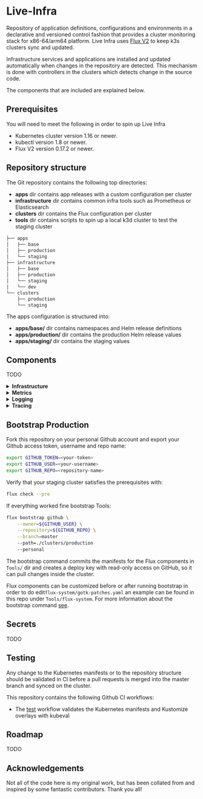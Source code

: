 # Live-Infra

Repository of application definitions, configurations and environments in a declarative and versioned control fashion that provides a cluster monitoring stack for x86-64/arm64 platform. Live Infra uses [Flux V2](https://fluxcd.io/) to keep k3s clusters sync and updated. 

Infrastructure services and applications are installed and updated automatically when changes in the repository are detected. This mechanism is done with controllers in the clusters which detects change in the source code.

The components that are included are explained below.

## Prerequisites

You will need to meet the following in order to spin up Live Infra

- Kubernetes cluster version 1.16 or newer.
- kubectl version 1.8 or newer.
- Flux V2 version 0.17.2 or newer.


## Repository structure

The Git repository contains the following top directories:

+ __apps__ dir contains app releases with a custom configuration per cluster
+ __infrastructure__ dir contains common infra tools such as Prometheus or Elasticsearch
+ __clusters__ dir contains the Flux configuration per cluster
+ __tools__ dir contains scripts to spin up a local k3d cluster to test the staging cluster

```
├── apps
│   ├── base
│   ├── production 
│   └── staging
├── infrastructure
│   ├── base
│   ├── production
│   └── staging
|   └── dev
└── clusters
    ├── production
    └── staging
```

The apps configuration is structured into:

+ __apps/base/__ dir contains namespaces and Helm release definitions
+ __apps/production/__ dir contains the production Helm release values
+ __apps/staging/__ dir contains the staging values

## Components

TODO

<details><summary> <b>Infrastructure</b> </summary>
<p>

 * [Flux](https://github.com/fluxcd/flux2) Tool for keeping Kubernetes clusters in sync with sources of configuration like git repositories, and automating updates to configuration when there is new code to deploy.
 * [Sealed Secrets](https://github.com/bitnami-labs/sealed-secrets) Kubernetes controller to encrypt secrets which are safe to store - even to a public repository. 
</p>
</details>



<details><summary> <b>Metrics</b> </summary>
<p>

 * [Kube-Prometheus](https://github.com/prometheus-operator/kube-prometheus#kube-prometheus) the Kubernetes monitoring stack
    * [Prometheus](https://github.com/prometheus/prometheus) to collect metrics
    * [AlertManager](https://github.com/prometheus/alertmanager#alertmanager-) to fire the alerts
    * [Grafana](https://github.com/grafana/grafana) to visualize what's going on
    * [Node-Exporter](https://github.com/prometheus/node_exporter) to export metrics from the nodes
    * [Kube-State-Metrics](https://github.com/kubernetes/kube-state-metrics) to get metrics from kubernetes api-server
    * [Prometheus-Operator](https://github.com/prometheus-operator/prometheus-operator#prometheus-operator) to manage the life-cycle of Prometheus and AlertManager custom resource definitions (CRDs)
 * [Promlens](https://promlens.com/) tool to build and analyse promql queries with ease.

To provide HA and long term storage capabilities to the metrics platform two options are available:

 * (TODO) [Thanos](https://thanos.io/)
 * (TODO) [VictoriaMetrics](https://victoriametrics.com/) 

</p>
</details>

<details><summary> <b>Logging</b> </summary>
<p>

* [Filebeat](https://www.elastic.co/beats/filebeat) collect logs and forward them to Redis
* [Redis](https://redis.io/) to brokers the data flow and queue it
* [Logstash](https://www.elastic.co/logstash/) to subscribe to Redis, process the data and ship it to Elasticsearch
* [Elasticsearch](https://www.elastic.co/) to index and store the data
* [Kibana](https://www.elastic.co/kibana/) to visualize and analyze the data
* (TODO) [Metricbeat](https://www.elastic.co/beats/metricbeat)
* (TODO) [Minio](https://min.io/)

![logging-infra](./.img/logging-infra.png)

</p>
</details>
<details><summary> <b>Tracing</b> </summary>
<p>

</p>
</details>

## Bootstrap Production

Fork this repository on your personal Github account and export your Github access token, username and repo name:

```bash
export GITHUB_TOKEN=<your-token>
export GITHUB_USER=<your-username>
export GITHUB_REPO=<repository-name>
```

Verify that your staging cluster satisfies the prerequisites with:

```bash
flux check --pre
```

If everything worked fine bootstrap Tools:

```bash
flux bootstrap github \
    --owner=${GITHUB_USER} \
    --repository=${GITHUB_REPO} \
    --branch=master   
    --path=./clusters/production
    --personal
```

The bootstrap command commits the manifests for the Flux components in `Tools/` dir and creates a deploy key with read-only access on GitHub, so it can pull changes inside the cluster. 

Flux components can be customized before or after running bootstrap in order to do edit`flux-system/gotk-patches.yaml` an example can be found in this repo under `Tools/flux-system`. For more information about the bootstrap command [see](https://fluxcd.io/docs/cmd/flux_bootstrap_github/#synopsis). 


## Secrets

TODO

## Testing

Any change to the Kubernetes manifests or to the repository structure should be validated in CI before a pull requests is merged into the master branch and synced on the cluster.

This repository contains the following Github CI workflows:

+ The [test](./.github/workflows/test.yaml) workflow validates the Kubernetes manifests and Kustomize overlays with kubeval


## Roadmap

TODO

## Acknowledgements

Not all of the code here is my original work, but has been collated from and inspired by some fantastic contributors. Thank you all!

